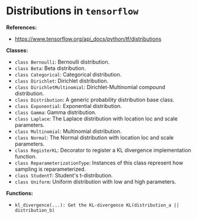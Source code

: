 # Distributions in `tensorflow`

**References:**
- https://www.tensorflow.org/api_docs/python/tf/distributions



**Classes:**

- `class Bernoulli`: Bernoulli distribution.
- `class Beta`: Beta distribution.
- `class Categorical`: Categorical distribution.
- `class Dirichlet`: Dirichlet distribution.
- `class DirichletMultinomial`: Dirichlet-Multinomial compound distribution.
- `class Distribution`: A generic probability distribution base class.
- `class Exponential`: Exponential distribution.
- `class Gamma`: Gamma distribution.
- `class Laplace`: The Laplace distribution with location loc and scale parameters.
- `class Multinomial`: Multinomial distribution.
- `class Normal`: The Normal distribution with location loc and scale parameters.
- `class RegisterKL`: Decorator to register a KL divergence implementation function.
- `class ReparameterizationType`: Instances of this class represent how sampling is reparameterized.
- `class StudentT`: Student's t-distribution.
- `class Uniform`: Uniform distribution with low and high parameters.


**Functions:**


- `kl_divergence(...): Get the KL-divergence KL(distribution_a || distribution_b)`
